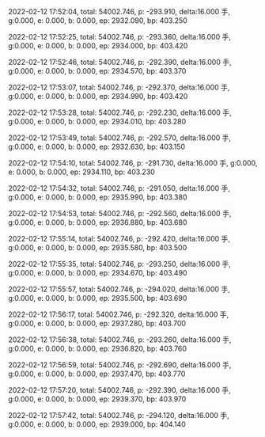 2022-02-12 17:52:04, total: 54002.746, p: -293.910, delta:16.000 手, g:0.000, e: 0.000, b: 0.000, ep: 2932.090, bp: 403.250

2022-02-12 17:52:25, total: 54002.746, p: -293.360, delta:16.000 手, g:0.000, e: 0.000, b: 0.000, ep: 2934.000, bp: 403.420

2022-02-12 17:52:46, total: 54002.746, p: -292.390, delta:16.000 手, g:0.000, e: 0.000, b: 0.000, ep: 2934.570, bp: 403.370

2022-02-12 17:53:07, total: 54002.746, p: -292.370, delta:16.000 手, g:0.000, e: 0.000, b: 0.000, ep: 2934.990, bp: 403.420

2022-02-12 17:53:28, total: 54002.746, p: -292.230, delta:16.000 手, g:0.000, e: 0.000, b: 0.000, ep: 2934.010, bp: 403.280

2022-02-12 17:53:49, total: 54002.746, p: -292.570, delta:16.000 手, g:0.000, e: 0.000, b: 0.000, ep: 2932.630, bp: 403.150

2022-02-12 17:54:10, total: 54002.746, p: -291.730, delta:16.000 手, g:0.000, e: 0.000, b: 0.000, ep: 2934.110, bp: 403.230

2022-02-12 17:54:32, total: 54002.746, p: -291.050, delta:16.000 手, g:0.000, e: 0.000, b: 0.000, ep: 2935.990, bp: 403.380

2022-02-12 17:54:53, total: 54002.746, p: -292.560, delta:16.000 手, g:0.000, e: 0.000, b: 0.000, ep: 2936.880, bp: 403.680

2022-02-12 17:55:14, total: 54002.746, p: -292.420, delta:16.000 手, g:0.000, e: 0.000, b: 0.000, ep: 2935.580, bp: 403.500

2022-02-12 17:55:35, total: 54002.746, p: -293.250, delta:16.000 手, g:0.000, e: 0.000, b: 0.000, ep: 2934.670, bp: 403.490

2022-02-12 17:55:57, total: 54002.746, p: -294.020, delta:16.000 手, g:0.000, e: 0.000, b: 0.000, ep: 2935.500, bp: 403.690

2022-02-12 17:56:17, total: 54002.746, p: -292.320, delta:16.000 手, g:0.000, e: 0.000, b: 0.000, ep: 2937.280, bp: 403.700

2022-02-12 17:56:38, total: 54002.746, p: -293.260, delta:16.000 手, g:0.000, e: 0.000, b: 0.000, ep: 2936.820, bp: 403.760

2022-02-12 17:56:59, total: 54002.746, p: -292.690, delta:16.000 手, g:0.000, e: 0.000, b: 0.000, ep: 2937.470, bp: 403.770

2022-02-12 17:57:20, total: 54002.746, p: -292.390, delta:16.000 手, g:0.000, e: 0.000, b: 0.000, ep: 2939.370, bp: 403.970

2022-02-12 17:57:42, total: 54002.746, p: -294.120, delta:16.000 手, g:0.000, e: 0.000, b: 0.000, ep: 2939.000, bp: 404.140